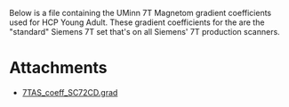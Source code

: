 Below is a file containing the UMinn 7T Magnetom gradient coefficients used for HCP Young Adult. These gradient coefficients for the are the "standard" Siemens 7T set that's on all Siemens' 7T production scanners.



# Attachments

- [7TAS_coeff_SC72CD.grad](./assets/7TAS_coeff_SC72CD.grad)
